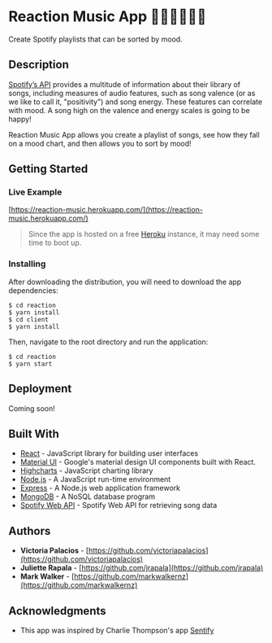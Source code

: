 # Reaction Music App 🎵🙂😢😡😌🎵

Create Spotify playlists that can be sorted by mood.

## Description

[Spotify’s API](https://developer.spotify.com/web-api/) provides a multitude of information about their library of songs, including measures of audio features, such as song valence (or as we like to call it, "positivity") and song energy. These features can correlate with mood. A song high on the valence and energy scales is going to be happy! 

Reaction Music App allows you create a playlist of songs, see how they fall on a mood chart, and then allows you to sort by mood!

## Getting Started

### Live Example

[https://reaction-music.herokuapp.com/](https://reaction-music.herokuapp.com/)

> Since the app is hosted on a free [Heroku](https://www.heroku.com/) instance, it may need some time to boot up.

### Installing

After downloading the distribution, you will need to download the app dependencies:

```
$ cd reaction
$ yarn install
$ cd client
$ yarn install
```

Then, navigate to the root directory and run the application:

```
$ cd reaction
$ yarn start
```

## Deployment
Coming soon!

## Built With

* [React](https://reactjs.org/) - JavaScript library for building user interfaces
* [Material UI](http://www.material-ui.com/) - Google's material design UI components built with React.
* [Highcharts](https://www.highcharts.com/) - JavaScript charting library
* [Node.js](https://nodejs.org/) - A JavaScript run-time environment
* [Express](https://expressjs.com/) - A Node.js web application framework
* [MongoDB](https://www.mongodb.com/) - A NoSQL database program
* [Spotify Web API](https://developer.spotify.com/web-api/) - Spotify Web API for retrieving song data

## Authors

* **Victoria Palacios** - [https://github.com/victoriapalacios](https://github.com/victoriapalacios)
* **Juliette Rapala** - [https://github.com/jrapala](https://github.com/jrapala)
* **Mark Walker** - [https://github.com/markwalkernz](https://github.com/markwalkernz)

## Acknowledgments

* This app was inspired by Charlie Thompson's app [Sentify](http://www.rcharlie.net/sentify)


